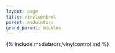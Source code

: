 ```yaml
---
layout: page
title: vinylcontrol
parent: modulators
grand_parent: modules
---
```


{% include modulators/vinylcontrol.md %}
